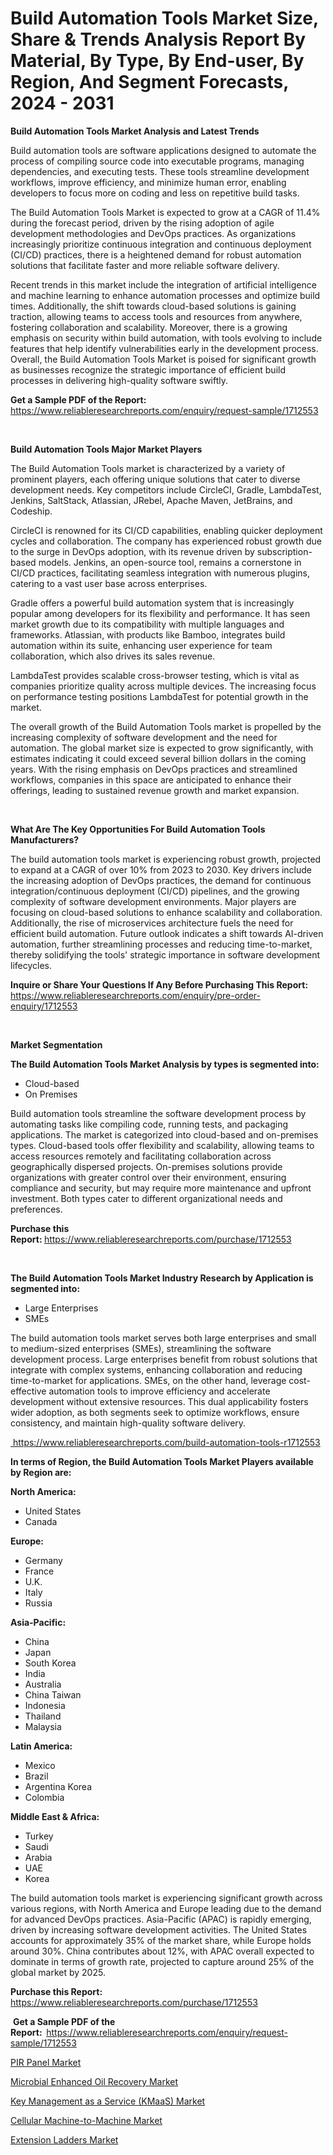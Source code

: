 <p><h1>Build Automation Tools Market Size, Share & Trends Analysis Report By Material, By Type, By End-user, By Region, And Segment Forecasts, 2024 - 2031</h1></p><p><strong>Build Automation Tools Market Analysis and Latest Trends</strong></p>
<p><p>Build automation tools are software applications designed to automate the process of compiling source code into executable programs, managing dependencies, and executing tests. These tools streamline development workflows, improve efficiency, and minimize human error, enabling developers to focus more on coding and less on repetitive build tasks.</p><p>The Build Automation Tools Market is expected to grow at a CAGR of 11.4% during the forecast period, driven by the rising adoption of agile development methodologies and DevOps practices. As organizations increasingly prioritize continuous integration and continuous deployment (CI/CD) practices, there is a heightened demand for robust automation solutions that facilitate faster and more reliable software delivery.</p><p>Recent trends in this market include the integration of artificial intelligence and machine learning to enhance automation processes and optimize build times. Additionally, the shift towards cloud-based solutions is gaining traction, allowing teams to access tools and resources from anywhere, fostering collaboration and scalability. Moreover, there is a growing emphasis on security within build automation, with tools evolving to include features that help identify vulnerabilities early in the development process. Overall, the Build Automation Tools Market is poised for significant growth as businesses recognize the strategic importance of efficient build processes in delivering high-quality software swiftly.</p></p>
<p><strong>Get a Sample PDF of the Report:&nbsp;</strong> <a href="https://www.reliableresearchreports.com/enquiry/request-sample/1712553?utm_campaign=12&utm_medium=2&utm_source=Github&utm_content=ia&utm_term=22102024&utm_id=build-automation-tools">https://www.reliableresearchreports.com/enquiry/request-sample/1712553</a></p>
<p>&nbsp;</p>
<p><strong>Build Automation Tools Major Market Players</strong></p>
<p><p>The Build Automation Tools market is characterized by a variety of prominent players, each offering unique solutions that cater to diverse development needs. Key competitors include CircleCI, Gradle, LambdaTest, Jenkins, SaltStack, Atlassian, JRebel, Apache Maven, JetBrains, and Codeship. </p><p>CircleCI is renowned for its CI/CD capabilities, enabling quicker deployment cycles and collaboration. The company has experienced robust growth due to the surge in DevOps adoption, with its revenue driven by subscription-based models. Jenkins, an open-source tool, remains a cornerstone in CI/CD practices, facilitating seamless integration with numerous plugins, catering to a vast user base across enterprises.</p><p>Gradle offers a powerful build automation system that is increasingly popular among developers for its flexibility and performance. It has seen market growth due to its compatibility with multiple languages and frameworks. Atlassian, with products like Bamboo, integrates build automation within its suite, enhancing user experience for team collaboration, which also drives its sales revenue.</p><p>LambdaTest provides scalable cross-browser testing, which is vital as companies prioritize quality across multiple devices. The increasing focus on performance testing positions LambdaTest for potential growth in the market.</p><p>The overall growth of the Build Automation Tools market is propelled by the increasing complexity of software development and the need for automation. The global market size is expected to grow significantly, with estimates indicating it could exceed several billion dollars in the coming years. With the rising emphasis on DevOps practices and streamlined workflows, companies in this space are anticipated to enhance their offerings, leading to sustained revenue growth and market expansion.</p></p>
<p>&nbsp;</p>
<p><strong>What Are The Key Opportunities For Build Automation Tools Manufacturers?</strong></p>
<p><p>The build automation tools market is experiencing robust growth, projected to expand at a CAGR of over 10% from 2023 to 2030. Key drivers include the increasing adoption of DevOps practices, the demand for continuous integration/continuous deployment (CI/CD) pipelines, and the growing complexity of software development environments. Major players are focusing on cloud-based solutions to enhance scalability and collaboration. Additionally, the rise of microservices architecture fuels the need for efficient build automation. Future outlook indicates a shift towards AI-driven automation, further streamlining processes and reducing time-to-market, thereby solidifying the tools' strategic importance in software development lifecycles.</p></p>
<p><strong>Inquire or Share Your Questions If Any Before Purchasing This Report:</strong> <a href="https://www.reliableresearchreports.com/enquiry/pre-order-enquiry/1712553?utm_campaign=12&utm_medium=2&utm_source=Github&utm_content=ia&utm_term=22102024&utm_id=build-automation-tools">https://www.reliableresearchreports.com/enquiry/pre-order-enquiry/1712553</a></p>
<p>&nbsp;</p>
<p><strong>Market Segmentation</strong></p>
<p><strong>The Build Automation Tools Market Analysis by types is segmented into:</strong></p>
<p><ul><li>Cloud-based</li><li>On Premises</li></ul></p>
<p><p>Build automation tools streamline the software development process by automating tasks like compiling code, running tests, and packaging applications. The market is categorized into cloud-based and on-premises types. Cloud-based tools offer flexibility and scalability, allowing teams to access resources remotely and facilitating collaboration across geographically dispersed projects. On-premises solutions provide organizations with greater control over their environment, ensuring compliance and security, but may require more maintenance and upfront investment. Both types cater to different organizational needs and preferences.</p></p>
<p><strong>Purchase this Report:&nbsp;</strong><a href="https://www.reliableresearchreports.com/purchase/1712553?utm_campaign=12&utm_medium=2&utm_source=Github&utm_content=ia&utm_term=22102024&utm_id=build-automation-tools">https://www.reliableresearchreports.com/purchase/1712553</a></p>
<p>&nbsp;</p>
<p><strong>The Build Automation Tools Market Industry Research by Application is segmented into:</strong></p>
<p><ul><li>Large Enterprises</li><li>SMEs</li></ul></p>
<p><p>The build automation tools market serves both large enterprises and small to medium-sized enterprises (SMEs), streamlining the software development process. Large enterprises benefit from robust solutions that integrate with complex systems, enhancing collaboration and reducing time-to-market for applications. SMEs, on the other hand, leverage cost-effective automation tools to improve efficiency and accelerate development without extensive resources. This dual applicability fosters wider adoption, as both segments seek to optimize workflows, ensure consistency, and maintain high-quality software delivery.</p></p>
<p><a href="https://www.reliableresearchreports.com/build-automation-tools-r1712553?utm_campaign=12&utm_medium=2&utm_source=Github&utm_content=ia&utm_term=22102024&utm_id=build-automation-tools">&nbsp;https://www.reliableresearchreports.com/build-automation-tools-r1712553</a></p>
<p><strong>In terms of Region, the Build Automation Tools Market Players available by Region are:</strong></p>
<p>
    <p> <strong> North America: </strong>
        <ul>
            <li>United States</li>
            <li>Canada</li>
        </ul>
        </p> 
    <p> <strong> Europe: </strong>
        <ul>
            <li>Germany</li>
            <li>France</li>
            <li>U.K.</li>
            <li>Italy</li>
            <li>Russia</li>
        </ul>
        </p> 
    <p> <strong> Asia-Pacific: </strong>
        <ul>
            <li>China</li>
            <li>Japan</li>
            <li>South Korea</li>
            <li>India</li>
            <li>Australia</li>
            <li>China Taiwan</li>
            <li>Indonesia</li>
            <li>Thailand</li>
            <li>Malaysia</li>
        </ul>
        </p> 
    <p> <strong> Latin America: </strong>
        <ul>
            <li>Mexico</li>
            <li>Brazil</li>
            <li>Argentina Korea</li>
            <li>Colombia</li>
        </ul>
        </p> 
    <p> <strong> Middle East & Africa: </strong>
        <ul>
            <li>Turkey</li>
            <li>Saudi</li>
            <li>Arabia</li>
            <li>UAE</li>
            <li>Korea</li>
        </ul>
    </p>
    </p>
<p><p>The build automation tools market is experiencing significant growth across various regions, with North America and Europe leading due to the demand for advanced DevOps practices. Asia-Pacific (APAC) is rapidly emerging, driven by increasing software development activities. The United States accounts for approximately 35% of the market share, while Europe holds around 30%. China contributes about 12%, with APAC overall expected to dominate in terms of growth rate, projected to capture around 25% of the global market by 2025.</p></p>
<p><strong>Purchase this Report: </strong><a href="https://www.reliableresearchreports.com/purchase/1712553?utm_campaign=12&utm_medium=2&utm_source=Github&utm_content=ia&utm_term=22102024&utm_id=build-automation-tools">https://www.reliableresearchreports.com/purchase/1712553</a></p>
<p>&nbsp;<strong>Get a Sample PDF of the Report:&nbsp;&nbsp;</strong><a href="https://www.reliableresearchreports.com/enquiry/request-sample/1712553?utm_campaign=12&utm_medium=2&utm_source=Github&utm_content=ia&utm_term=22102024&utm_id=build-automation-tools">https://www.reliableresearchreports.com/enquiry/request-sample/1712553</a></p>
<p><strong></strong></p>
<p><p><a href="https://medium.com/@johnieimmarta/evaluating-pir-panel-market-trends-and-growth-opportunities-by-region-type-and-application-3b4f4db0d794?postPublishedType=repub&utm_campaign=12&utm_medium=2&utm_source=Github&utm_content=ia&utm_term=22102024&utm_id=build-automation-tools">PIR Panel Market</a></p><p><a href="https://www.linkedin.com/pulse/microbial-enhanced-oil-recovery-market-matrix-applications-2itlf?utm_campaign=12&utm_medium=2&utm_source=Github&utm_content=ia&utm_term=22102024&utm_id=build-automation-tools">Microbial Enhanced Oil Recovery Market</a></p><p><a href="https://github.com/keitelmoprotinu/Market-Research-Report-List-1/blob/main/key-management-as-a-service-kmaas-market.md?utm_campaign=12&utm_medium=2&utm_source=Github&utm_content=ia&utm_term=22102024&utm_id=build-automation-tools">Key Management as a Service (KMaaS) Market</a></p><p><a href="https://github.com/shauntarfpso/Market-Research-Report-List-1/blob/main/cellular-machine-to-machine-market.md?utm_campaign=12&utm_medium=2&utm_source=Github&utm_content=ia&utm_term=22102024&utm_id=build-automation-tools">Cellular Machine-to-Machine Market</a></p><p><a href="https://issuu.com/reportprime-2/docs/extension-ladders-market-size-2030._52a3c2629387ad?utm_campaign=12&utm_medium=2&utm_source=Github&utm_content=ia&utm_term=22102024&utm_id=build-automation-tools">Extension Ladders Market</a></p></p>